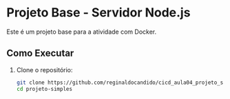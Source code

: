 # Projeto Base - Servidor Node.js

Este é um projeto base para a atividade com Docker.

## Como Executar

1. Clone o repositório:
   ```bash
   git clone https://github.com/reginaldocandido/cicd_aula04_projeto_simples.git
   cd projeto-simples
